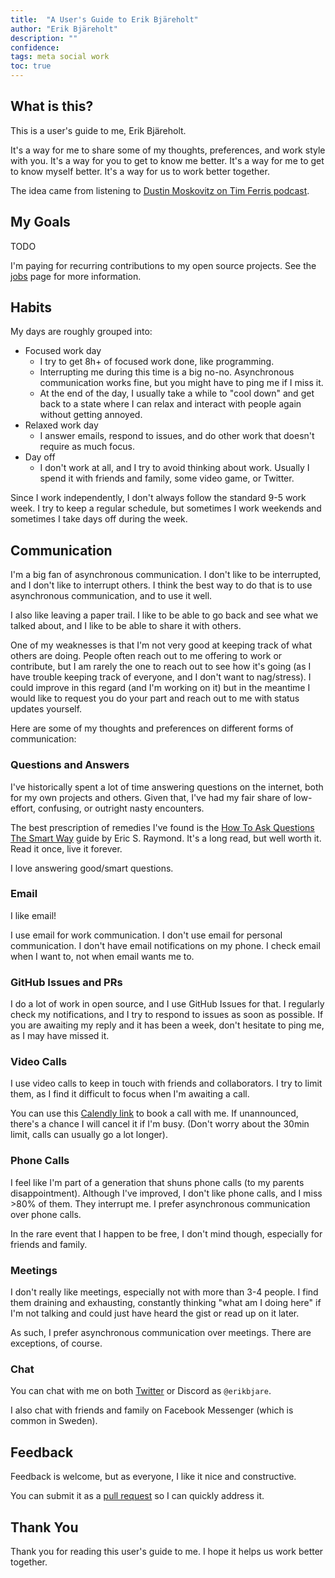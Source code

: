 ```yaml
---
title:  "A User's Guide to Erik Bjäreholt"
author: "Erik Bjäreholt"
description: ""
confidence: 
tags: meta social work
toc: true
---
```


<!--
- What should it contain?
  - Work style
  - Scheduling
  - Energy management
  - Social stuff
- Notice about my responsiveness
  - I have a lot of strings pulling me
- Notice about me checking up on others work
  - Often people reach out offering to work or contribute, but I am rarely the one to reach one to see how it's going (because I don't have a good overview of who's currently doing what)
  - I could improve in this regard, keep records of who has offered to work/contribute
-->

## What is this?

This is a user's guide to me, Erik Bjäreholt.

It's a way for me to share some of my thoughts, preferences, and work style with you. It's a way for you to get to know me better. It's a way for me to get to know myself better. It's a way for us to work better together.

The idea came from listening to [Dustin Moskovitz on Tim Ferris podcast]().

[tim ferris]: https://tim.blog/2023/08/10/dustin-moskovitz-2/

<!--
## Summary

TODO: add GPT-4 generated summary 
-->

## My Goals

TODO

I'm paying for recurring contributions to my open source projects. See the [jobs](/jobs) page for more information.

## Habits

My days are roughly grouped into:

 - Focused work day
   - I try to get 8h+ of focused work done, like programming.
   - Interrupting me during this time is a big no-no. Asynchronous communication works fine, but you might have to ping me if I miss it.
   - At the end of the day, I usually take a while to "cool down" and get back to a state where I can relax and interact with people again without getting annoyed.
 - Relaxed work day
   - I answer emails, respond to issues, and do other work that doesn't require as much focus.
 - Day off
   - I don't work at all, and I try to avoid thinking about work. Usually I spend it with friends and family, some video game, or Twitter.

Since I work independently, I don't always follow the standard 9-5 work week. I try to keep a regular schedule, but sometimes I work weekends and sometimes I take days off during the week.

## Communication

I'm a big fan of asynchronous communication. I don't like to be interrupted, and I don't like to interrupt others. I think the best way to do that is to use asynchronous communication, and to use it well.

I also like leaving a paper trail. I like to be able to go back and see what we talked about, and I like to be able to share it with others.

One of my weaknesses is that I'm not very good at keeping track of what others are doing. People often reach out to me offering to work or contribute, but I am rarely the one to reach out to see how it's going (as I have trouble keeping track of everyone, and I don't want to nag/stress). I could improve in this regard (and I'm working on it) but in the meantime I would like to request you do your part and reach out to me with status updates yourself.

Here are some of my thoughts and preferences on different forms of communication:

### Questions and Answers

I've historically spent a lot of time answering questions on the internet, both for my own projects and others. Given that, I've had my fair share of low-effort, confusing, or outright nasty encounters.

The best prescription of remedies I've found is the [How To Ask Questions The Smart Way](http://www.catb.org/~esr/faqs/smart-questions.html) guide by Eric S. Raymond. It's a long read, but well worth it. Read it once, live it forever.

I love answering good/smart questions.

### Email

I like email!

I use email for work communication. I don't use email for personal communication. I don't have email notifications on my phone. I check email when I want to, not when email wants me to.

### GitHub Issues and PRs

I do a lot of work in open source, and I use GitHub Issues for that. I regularly check my notifications, and I try to respond to issues as soon as possible. If you are awaiting my reply and it has been a week, don't hesitate to ping me, as I may have missed it.

### Video Calls

I use video calls to keep in touch with friends and collaborators. I try to limit them, as I find it difficult to focus when I'm awaiting a call.

You can use this [Calendly link][calendly] to book a call with me. If unannounced, there's a chance I will cancel it if I'm busy. (Don't worry about the 30min limit, calls can usually go a lot longer).

[calendly]: https://calendly.com/erikbjare/30min

### Phone Calls

I feel like I'm part of a generation that shuns phone calls (to my parents disappointment). Although I've improved, I don't like phone calls, and I miss >80% of them. They interrupt me. I prefer asynchronous communication over phone calls.

In the rare event that I happen to be free, I don't mind though, especially for friends and family.

### Meetings

I don't really like meetings, especially not with more than 3-4 people. I find them draining and exhausting, constantly thinking "what am I doing here" if I'm not talking and could just have heard the gist or read up on it later.

As such, I prefer asynchronous communication over meetings. There are exceptions, of course.

### Chat

You can chat with me on both [Twitter][twitter] or Discord as `@erikbjare`.

I also chat with friends and family on Facebook Messenger (which is common in Sweden).

[twitter]: https://twitter.com/erikbjare

## Feedback

Feedback is welcome, but as everyone, I like it nice and constructive.

You can submit it as a [pull request](https://github.com/ErikBjare/erikbjare.github.io/edit/master/_wiki/user-guide.md) so I can quickly address it.

## Thank You

Thank you for reading this user's guide to me. I hope it helps us work better together.
